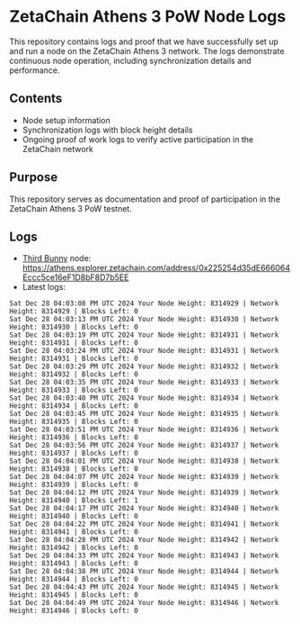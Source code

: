 # ZetaChain Athens 3 PoW Node Logs
This repository contains logs and proof that we have successfully set up and run a node on the ZetaChain Athens 3 network. The logs demonstrate continuous node operation, including synchronization details and performance.

## Contents
- Node setup information
- Synchronization logs with block height details
- Ongoing proof of work logs to verify active participation in the ZetaChain network

## Purpose
This repository serves as documentation and proof of participation in the ZetaChain Athens 3 PoW testnet.

## Logs

- [Third Bunny](https://thirdbunny.xyz/) node: https://athens.explorer.zetachain.com/address/0x225254d35dE666064Eccc5ce16eF1D8bF8D7b5EE
- Latest logs:
```
Sat Dec 28 04:03:08 PM UTC 2024 Your Node Height: 8314929 | Network Height: 8314929 | Blocks Left: 0
Sat Dec 28 04:03:13 PM UTC 2024 Your Node Height: 8314930 | Network Height: 8314930 | Blocks Left: 0
Sat Dec 28 04:03:19 PM UTC 2024 Your Node Height: 8314931 | Network Height: 8314931 | Blocks Left: 0
Sat Dec 28 04:03:24 PM UTC 2024 Your Node Height: 8314931 | Network Height: 8314931 | Blocks Left: 0
Sat Dec 28 04:03:29 PM UTC 2024 Your Node Height: 8314932 | Network Height: 8314932 | Blocks Left: 0
Sat Dec 28 04:03:35 PM UTC 2024 Your Node Height: 8314933 | Network Height: 8314933 | Blocks Left: 0
Sat Dec 28 04:03:40 PM UTC 2024 Your Node Height: 8314934 | Network Height: 8314934 | Blocks Left: 0
Sat Dec 28 04:03:45 PM UTC 2024 Your Node Height: 8314935 | Network Height: 8314935 | Blocks Left: 0
Sat Dec 28 04:03:51 PM UTC 2024 Your Node Height: 8314936 | Network Height: 8314936 | Blocks Left: 0
Sat Dec 28 04:03:56 PM UTC 2024 Your Node Height: 8314937 | Network Height: 8314937 | Blocks Left: 0
Sat Dec 28 04:04:01 PM UTC 2024 Your Node Height: 8314938 | Network Height: 8314938 | Blocks Left: 0
Sat Dec 28 04:04:07 PM UTC 2024 Your Node Height: 8314939 | Network Height: 8314939 | Blocks Left: 0
Sat Dec 28 04:04:12 PM UTC 2024 Your Node Height: 8314939 | Network Height: 8314940 | Blocks Left: 1
Sat Dec 28 04:04:17 PM UTC 2024 Your Node Height: 8314940 | Network Height: 8314940 | Blocks Left: 0
Sat Dec 28 04:04:22 PM UTC 2024 Your Node Height: 8314941 | Network Height: 8314941 | Blocks Left: 0
Sat Dec 28 04:04:28 PM UTC 2024 Your Node Height: 8314942 | Network Height: 8314942 | Blocks Left: 0
Sat Dec 28 04:04:33 PM UTC 2024 Your Node Height: 8314943 | Network Height: 8314943 | Blocks Left: 0
Sat Dec 28 04:04:38 PM UTC 2024 Your Node Height: 8314944 | Network Height: 8314944 | Blocks Left: 0
Sat Dec 28 04:04:43 PM UTC 2024 Your Node Height: 8314945 | Network Height: 8314945 | Blocks Left: 0
Sat Dec 28 04:04:49 PM UTC 2024 Your Node Height: 8314946 | Network Height: 8314946 | Blocks Left: 0
```
